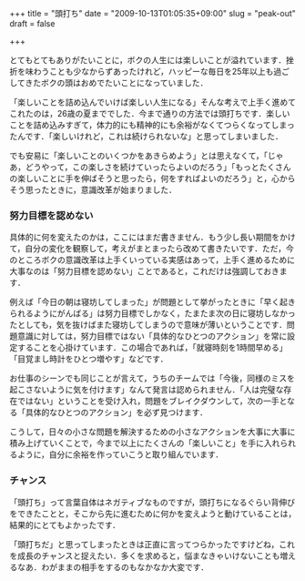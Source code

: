 +++
title = "頭打ち"
date = "2009-10-13T01:05:35+09:00"
slug = "peak-out"
draft = false

+++

<p>とてもとてもありがたいことに，ボクの人生には楽しいことが溢れています．挫折を味わうことも少なからずあったけれど，ハッピーな毎日を25年以上も過ごしてきたボクの頭はおめでたいことになっていました．</p>
<p>「楽しいことを詰め込んでいけば楽しい人生になる」そんな考えで上手く進めてこれたのは，26歳の夏まででした．今まで通りの方法では頭打ちです．楽しいことを詰め込みすぎて，体力的にも精神的にも余裕がなくてつらくなってしまったんです．「楽しいけれど，これは続けられないな」と思ってしまいました．</p>
<p>でも安易に「楽しいことのいくつかをあきらめよう」とは思えなくて，「じゃあ，どうやって，この楽しさを続けていったらよいのだろう」「もっとたくさんの楽しいことに手を伸ばそうと思ったら，何をすればよいのだろう」と，心からそう思ったときに，意識改革が始まりました．</p>
<h3>努力目標を認めない</h3>
<p>具体的に何を変えたのかは，ここにはまだ書きません．もう少し長い期間をかけて，自分の変化を観察して，考えがまとまったら改めて書きたいです．ただ，今のところボクの意識改革は上手くいっている実感はあって，上手く進めるために大事なのは「努力目標を認めない」ことであると，これだけは強調しておきます．</p>
<p>例えば「今日の朝は寝坊してしまった」が問題として挙がったときに「早く起きられるようにがんばる」は努力目標でしかなく，たまたま次の日に寝坊しなかったとしても，気を抜けばまた寝坊してしまうので意味が薄いということです．問題意識に対しては，努力目標ではない「具体的なひとつのアクション」を常に設定することを心掛けています．この場合であれば，「就寝時刻を1時間早める」「目覚まし時計をひとつ増やす」などです．</p>
<p>お仕事のシーンでも同じことが言えて，うちのチームでは「今後，同様のミスを起こさないように気を付けます」なんて発言は認められません．「人は完璧な存在ではない」ということを受け入れ，問題をブレイクダウンして，次の一手となる「具体的なひとつのアクション」を必ず見つけます．</p>
<p>こうして，日々の小さな問題を解決するための小さなアクションを大事に大事に積み上げていくことで，今まで以上にたくさんの「楽しいこと」を手に入れられるように，自分に余裕を作っていこうと取り組んでいます．</p>
<h3>チャンス</h3>
<p>「頭打ち」って言葉自体はネガティブなものですが，頭打ちになるぐらい背伸びをできたことと，そこから先に進むために何かを変えようと動けていることは，結果的にとてもよかったです．</p>
<p>「頭打ちだ」と思ってしまったときは正直に言ってつらかったですけどね，これを成長のチャンスと捉えたい．多くを求めると，悩まなきゃいけないことも増えるなあ．わがままの相手をするのもなかなか大変です．</p>
